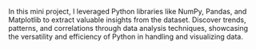 In this mini project, I leveraged Python libraries like NumPy, Pandas, and Matplotlib to extract valuable insights from the dataset. Discover trends, patterns, and correlations through data analysis techniques, showcasing the versatility and efficiency of Python in handling and visualizing data.
